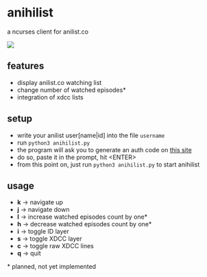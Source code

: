 anihilist
=========
a ncurses client for anilist.co

![](http://moc.sirtetris.com/anihilist.gif)

features
--------
* display anilist.co watching list
* change number of watched episodes\*
* integration of xdcc lists

setup
-----
* write your anilist user[name|id] into the file `username`
* run `python3 anihilist.py`
* the program will ask you to generate an auth code on [this site](http://moc.sirtetris.com/anihilist/echocode.php)
* do so, paste it in the prompt, hit \<ENTER>
* from this point on, just run `python3 anihilist.py` to start anihilist

usage
-----
* **k** -> navigate up
* **j** -> navigate down
* **l** -> increase watched episodes count by one\*
* **h** -> decrease watched episodes count by one\*
* **i** -> toggle ID layer
* **s** -> toggle XDCC layer
* **c** -> toggle raw XDCC lines
* **q** -> quit

\* planned, not yet implemented
